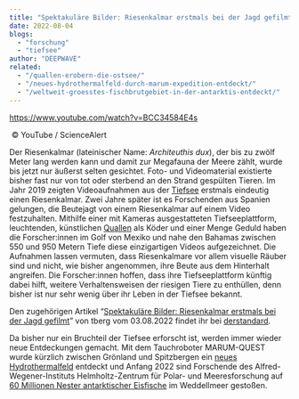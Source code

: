 ```yaml
---
title: "Spektakuläre Bilder: Riesenkalmar erstmals bei der Jagd gefilmt"
date: 2022-08-04
blogs: 
  - "forschung"
  - "tiefsee"
author: "DEEPWAVE"
related: 
  - "/quallen-erobern-die-ostsee/"
  - "/neues-hydrothermalfeld-durch-marum-expedition-entdeckt/"
  - "/weltweit-groesstes-fischbrutgebiet-in-der-antarktis-entdeckt/"
---
```


https://www.youtube.com/watch?v=BCC34584E4s

 © YouTube / ScienceAlert

Der Riesenkalmar (lateinischer Name: _Architeuthis dux_), der bis zu zwölf Meter lang werden kann und damit zur Megafauna der Meere zählt, wurde bis jetzt nur äußerst selten gesichtet. Foto- und Videomaterial existierte bisher fast nur von tot oder sterbend an den Strand gespülten Tieren. Im Jahr 2019 zeigten Videoaufnahmen aus der [Tiefsee](https://www.deepwave.org/blogs/tiefsee/) erstmals eindeutig einen Riesenkalmar. Zwei Jahre später ist es Forschenden aus Spanien gelungen, die Beutejagt von einem Riesenkalmar auf einem Video festzuhalten. Mithilfe einer mit Kameras ausgestatteten Tiefseeplattform, leuchtenden, künstlichen [Quallen](https://www.deepwave.org/quallen-erobern-die-ostsee/) als Köder und einer Menge Geduld haben die Forscher:innen im Golf von Mexiko und nahe den Bahamas zwischen 550 und 950 Metern Tiefe diese einzigartigen Videos aufgezeichnet. Die Aufnahmen lassen vermuten, dass Riesenkalmare vor allem visuelle Räuber sind und nicht, wie bisher angenommen, ihre Beute aus dem Hinterhalt angreifen. Die Forscher:innen hoffen, dass ihre Tiefseeplattform künftig dabei hilft, weitere Verhaltensweisen der riesigen Tiere zu enthüllen, denn bisher ist nur sehr wenig über ihr Leben in der Tiefsee bekannt.

Den zugehörigen Artikel “[Spektakuläre Bilder: Riesenkalmar erstmals bei der Jagd gefilmt](https://www.derstandard.at/story/2000137986245/spektakulaere-bilder-riesenkalmar-erstmals-bei-der-jagd-gefilmt)” von tberg vom 03.08.2022 findet ihr bei [derstandard](https://www.derstandard.at/). 

Da bisher nur ein Bruchteil der Tiefsee erforscht ist, werden immer wieder neue Entdeckungen gemacht. Mit dem Tauchroboter MARUM-QUEST wurde kürzlich zwischen Grönland und Spitzbergen ein [neues Hydrothermalfeld](https://www.deepwave.org/neues-hydrothermalfeld-durch-marum-expedition-entdeckt/) entdeckt und Anfang 2022 sind Forschende des Alfred-Wegener-Instituts Helmholtz-Zentrum für Polar- und Meeresforschung auf [60 Millionen Nester antarktischer Eisfische](https://www.deepwave.org/weltweit-groesstes-fischbrutgebiet-in-der-antarktis-entdeckt/) im Weddellmeer gestoßen.

